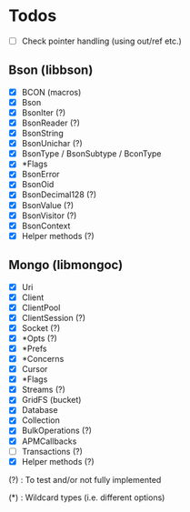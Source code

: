 # Todos

* [ ] Check pointer handling (using out/ref etc.)

## Bson (libbson)

* [x] BCON (macros)
* [x] Bson
* [x] BsonIter (?)
* [x] BsonReader (?)
* [x] BsonString
* [x] BsonUnichar (?)
* [x] BsonType / BsonSubtype / BconType
* [x] *Flags
* [x] BsonError
* [x] BsonOid
* [x] BsonDecimal128 (?)
* [x] BsonValue (?)
* [x] BsonVisitor (?)
* [x] BsonContext
* [x] Helper methods (?)

## Mongo (libmongoc)

* [x] Uri
* [x] Client
* [x] ClientPool
* [x] ClientSession (?)
* [x] Socket (?)
* [x] *Opts (?)
* [x] *Prefs
* [x] *Concerns
* [x] Cursor
* [x] *Flags
* [x] Streams (?)
* [x] GridFS (bucket)
* [x] Database
* [x] Collection
* [x] BulkOperations (?)
* [x] APMCallbacks
* [ ] Transactions (?)
* [x] Helper methods (?)

(?) : To test and/or not fully implemented

(*) : Wildcard types (i.e. different options)
